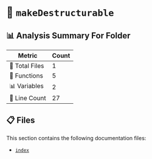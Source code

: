 # 📁 `makeDestructurable`

## 📊 Analysis Summary For Folder

| Metric | Count |
|--------|-------|
| 📁 Total Files | 1 |
| 🔧 Functions | 5 |
| 📊 Variables | 2 |
| 🔢 Line Count | 27 |


## 📋 Files

This section contains the following documentation files:

- [`index`](./index.md)